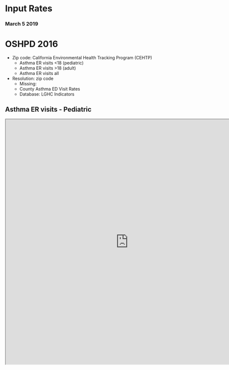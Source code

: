 
# Input Rates

### March 5 2019

# OSHPD 2016

* Zip code: California Environmental Health Tracking Program (CEHTP)
  * Asthma ER visits <18 (pediatric)
  * Asthma ER visits >18 (adult)
  * Asthma ER visits all 
* Resolution: zip code
  * Missing:
  * County Asthma ED Visit Rates
  * Database: LGHC Indicators

## Asthma ER visits - Pediatric
<iframe align = "center" width = "800" height = "800" src="https://rpubs.com/vatsouth/473353" />

## Asthma ER visits - Adult
<iframe align = "center" width = "800" height = "800" src="https://rpubs.com/vatsouth/473354" />

## Asthma ER visits - All
<iframe align = "center" width = "800" height = "800" src="https://rpubs.com/vatsouth/473355" />


# CHIS 2014

* AskCHIS Neighborhood Edition
* Output files:
  * CSV, raster, shape
  * Heart disease prevalence (self-report)
  * Asthma prevalence <18 (pediatric, self-report)
  * Asthma prevalence >18 (adult, self-report)
* Resolution: zip code
  * Missing: county (same database)


## Heart Disease
<iframe align = "center" width = "800" height = "800" src="https://rpubs.com/vatsouth/473428" />

## Asthma - Pediatric
<iframe align = "center" width = "800" height = "800" src="https://rpubs.com/vatsouth/473426" />

## Asthma - Adult
<iframe align = "center" width = "800" height = "800" src="https://rpubs.com/vatsouth/473427" />
